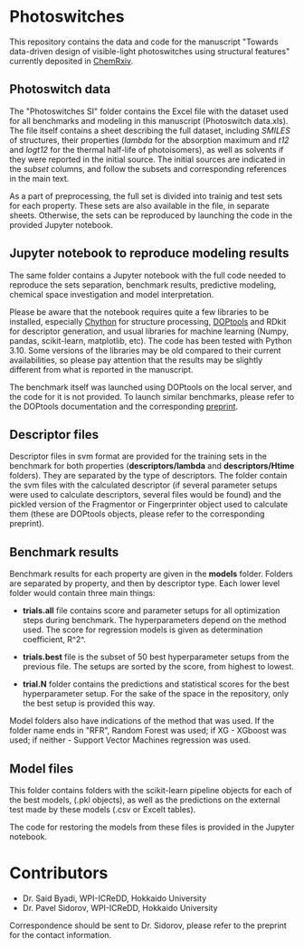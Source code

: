 # Photoswitches

This repository contains the data and code for the manuscript 
"Towards data-driven design of visible-light photoswitches using structural features"
currently deposited in [ChemRxiv](https://doi.org/10.26434/chemrxiv-2024-4csd3).

## Photoswitch data

The "Photoswitches SI" folder contains the Excel file with the dataset used for all 
benchmarks and modeling in this manuscript (Photoswitch data.xls). 
The file itself contains a sheet describing the full dataset, including *SMILES* of structures, 
their properties (*lambda* for the absorption maximum and *t12* and *logt12* for the thermal half-life of
photoisomers), as well as solvents if they were reported in the initial source. The initial sources are 
indicated in the *subset* columns, and follow the subsets and corresponding references in the main text.

As a part of preprocessing, the full set is divided into trainig and test sets for each property.
These sets are also available in the file, in separate sheets. Otherwise, the sets can be reproduced 
by launching the code in the provided Jupyter notebook.

## Jupyter notebook to reproduce modeling results

The same folder contains a Jupyter notebook with the full code needed to reproduce the sets separation,
benchmark results, predictive modeling, chemical space investigation and model interpretation.

Please be aware that the notebook requires quite a few libraries to be installed, especially 
[Chython](https://github.com/chython/chython) for structure processing, 
[DOPtools](https://github.com/POSidorov/DOPtools) and RDkit for descriptor generation, and usual
libraries for machine learning (Numpy, pandas, scikit-learn, matplotlib, etc). 
The code has been tested with Python 3.10. Some versions of the libraries may be old compared to their 
current availabilities, so please pay attention that the results may be slightly different 
from what is reported in the manuscript.

The benchmark itself was launched using DOPtools on the local server, and the code for it is not provided.
To launch similar benchmarks, please refer to the DOPtools documentation and the corresponding 
[preprint](https://doi.org/10.26434/chemrxiv-2024-23v3c).

## Descriptor files

Descriptor files in svm format are provided for the training sets in the benchmark for both properties 
(**descriptors/lambda** and **descriptors/Htime** folders). They are separated by the type of descriptors.
The folder contain the svm files with the calculated descriptor (if several parameter setups were used 
to calculate descriptors, several files would be found) and the pickled version of the Fragmentor or
Fingerprinter object used to calculate them (these are DOPtools objects, please refer to the 
corresponding preprint). 

## Benchmark results

Benchmark results for each property are given in the **models** folder. Folders are separated by property, 
and then by descriptor type. Each lower level folder would contain three main things:

- **trials.all** file contains score and parameter setups for all optimization steps during benchmark.
The hyperparameters depend on the method used. The score for regression models is given as determination 
coefficient, R^2^.

- **trials.best** file is the subset of 50 best hyperparameter setups from the previous file.
The setups are sorted by the score, from highest to lowest.

- **trial.N** folder contains the predictions and statistical scores for the best hyperparameter setup. 
For the sake of the space in the repository, only the best setup is provided this way.

Model folders also have indications of the method that was used. If the folder name ends in "RFR", 
Random Forest was used; if XG - XGboost was used; if neither - Support Vector Machines regression was used.

## Model files

This folder contains folders with the scikit-learn pipeline objects for each of the best models, 
(.pkl objects), as well as the predictions on the external test made by these models (.csv or Excelt tables).

The code for restoring the models from these files is provided in the Jupyter notebook.

# Contributors

- Dr. Said Byadi, WPI-ICReDD, Hokkaido University
- Dr. Pavel Sidorov, WPI-ICReDD, Hokkaido University
  
Correspondence should be sent to Dr. Sidorov, please refer to the preprint for the contact information.
